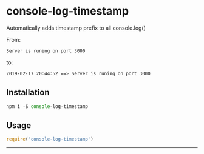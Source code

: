 # console-log-timestamp

Automatically adds timestamp prefix to all console.log()

From:
```bash
Server is runing on port 3000
```

to:

```bash
2019-02-17 20:44:52 ==> Server is runing on port 3000
```


## Installation

```javascript
npm i -S console-log-timestamp
```

## Usage

```javascript
require('console-log-timestamp')
```

---
